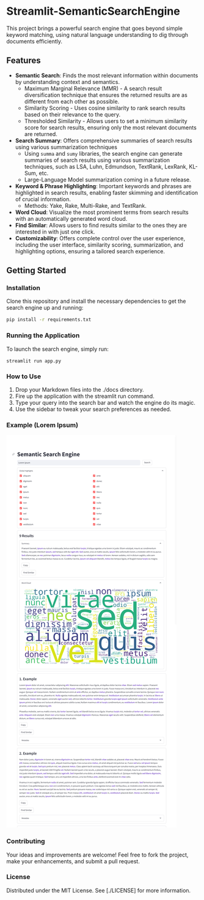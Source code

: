 # Streamlit-SemanticSearchEngine

This project brings a powerful search engine that goes beyond simple keyword matching, using natural language understanding to dig through documents efficiently.

## Features

- **Semantic Search**: Finds the most relevant information within documents by understanding context and semantics.
  - Maximum Marginal Relevance (MMR) - A search result diversification technique that ensures the returned results are as different from each other as possible.
  - Similarity Scoring - Uses cosine similarity to rank search results based on their relevance to the query.
  - Thresholded Similarity - Allows users to set a minimum similarity score for search results, ensuring only the most relevant documents are returned.
- **Search Summary**: Offers comprehensive summaries of search results using various summarization techniques
  - Using `summa` and `sumy` libraries, the search engine can generate summaries of search results using various summarization techniques, such as LSA, Luhn, Edmundson, TextRank, LexRank, KL-Sum, etc.
  - Large-Language Model summarization coming in a future release.
- **Keyword & Phrase Highlighting**: Important keywords and phrases are highlighted in search results, enabling faster skimming and identification of crucial information.
  - Methods: Yake, Rake, Multi-Rake, and TextRank.
- **Word Cloud**: Visualize the most prominent terms from search results with an automatically generated word cloud.
- **Find Similar**: Allows users to find results similar to the ones they are interested in with just one click.
- **Customizability**: Offers complete control over the user experience, including the user interface, similarity scoring, summarization, and highlighting options, ensuring a tailored search experience.

## Getting Started

### Installation

Clone this repository and install the necessary dependencies to get the search engine up and running:

```bash
pip install -r requirements.txt
```

### Running the Application

To launch the search engine, simply run:

```
streamlit run app.py
```

### How to Use

1. Drop your Markdown files into the ./docs directory.
2. Fire up the application with the streamlit run command.
3. Type your query into the search bar and watch the engine do its magic.
4. Use the sidebar to tweak your search preferences as needed.

### Example (Lorem Ipsum)

![image](./screenshot.png)

### Contributing

Your ideas and improvements are welcome! Feel free to fork the project, make your enhancements, and submit a pull request.

### License

Distributed under the MIT License. See [./LICENSE] for more information.

